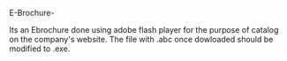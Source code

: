 E-Brochure-

Its an Ebrochure done using adobe flash player for the purpose of catalog on the company's website. The file with .abc once dowloaded should be modified to .exe.
